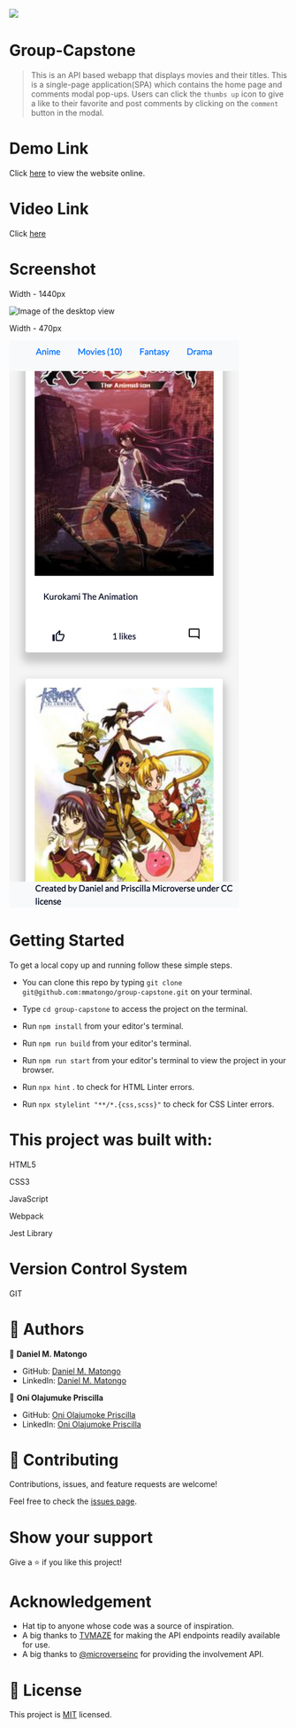 ![](https://img.shields.io/badge/Microverse-blueviolet)

# Group-Capstone

> This is an API based webapp that displays movies and their titles. This is a single-page application(SPA) which contains the home page and comments modal pop-ups. Users can click the `thumbs up` icon to give a like to their favorite and post comments by clicking on the `comment` button in the modal.  

# Demo Link

Click [here](https://mmatongo.github.io/group-capstone/dist/) to view the website online.

# Video Link 
Click [here](https://youtu.be/J-EVUUZgiYA)
# Screenshot

Width - 1440px

![Image of the desktop view](./img/scr1.png)

Width - 470px

![Image of the mobile view](./img/scr2.png)

# Getting Started

To get a local copy up and running follow these simple steps.

- You can clone this repo by typing `git clone git@github.com:mmatongo/group-capstone.git` on your terminal.

- Type `cd group-capstone` to access the project on the terminal.
  
- Run `npm install` from your editor's terminal.

- Run `npm run build` from your editor's terminal.

- Run `npm run start` from your editor's terminal to view the project in your browser.

- Run `npx hint` . to check for HTML Linter errors.

- Run `npx stylelint "**/*.{css,scss}"` to check for CSS Linter errors.


# This project was built with:

HTML5

CSS3

JavaScript

Webpack

Jest Library
# Version Control System

GIT

# 👤 Authors


👤 **Daniel M. Matongo**

- GitHub: [Daniel M. Matongo](https://github.com/mmatongo)
- LinkedIn: [Daniel M. Matongo](https://linkedin.com/in/mmatongo)


👤 **Oni Olajumuke Priscilla**

- GitHub: [Oni Olajumoke Priscilla](https://github.com/prolajumokeoni)
- LinkedIn: [Oni Olajumoke Priscilla](https://www.linkedin.com/in/prolajumokeoni/)

# 🤝 Contributing

Contributions, issues, and feature requests are welcome!

Feel free to check the [issues page](https://github.com/mmatongo/group-capstone/issues).

# Show your support

Give a ⭐️ if you like this project!

# Acknowledgement
- Hat tip to anyone whose code was a source of inspiration.
- A big thanks to [TVMAZE](https://www.tvmaze.com/) for making the API endpoints readily available for use.
- A big thanks to [@microverseinc](https://github.com/microverseinc) for providing the involvement API.

# 📝 License

This project is [MIT](./MIT.md) licensed.
